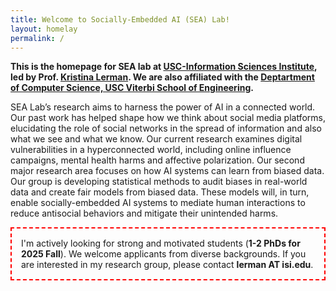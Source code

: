 ```yaml
---
title: Welcome to Socially-Embedded AI (SEA) Lab!
layout: homelay
permalink: /
---
```


**This is the homepage for SEA lab at <a target="blank" href="https://www.isi.edu/">USC-Information Sciences Institute</a>, led by Prof. <a target="blank" href="https://www.isi.edu/people-lerman/">Kristina Lerman</a>. We are also affiliated with the  <a target="blank" href="https://www.cs.usc.edu/">Deptartment of Computer Science, USC Viterbi School of Engineering</a>.**

SEA Lab’s research aims to harness the power of AI in a connected world. Our past work has helped shape how we think about social media platforms, elucidating the role of social networks in the spread of information and also what we see and what we know. Our current research examines digital vulnerabilities in a hyperconnected world, including online influence campaigns, mental health harms and affective polarization. Our second major research area focuses  on how AI systems can learn from biased data. Our group is developing statistical methods to audit biases in real-world data and create fair models from biased data. These models will, in turn, enable socially-embedded AI systems to mediate human interactions to reduce antisocial behaviors and mitigate their unintended harms.

<div class="phd-call" style="border: 2px dashed #ff0000; padding: 15px; margin: 10px 0;">
  <p style="margin: 0;">
    I'm actively looking for strong and motivated students (<b>1-2 PhDs for 2025 Fall</b>). We welcome applicants from diverse backgrounds. If you are interested in my research group, please contact <b>lerman AT isi.edu</b>.
  </p>
</div>
